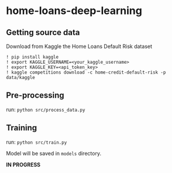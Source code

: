 # home-loans-deep-learning

## Getting source data

Download from Kaggle the Home Loans Default Risk dataset

```
! pip install kaggle
! export KAGGLE_USERNAME=<your_kaggle_username>
! export KAGGLE_KEY=<api_token_key>
! kaggle competitions download -c home-credit-default-risk -p data/kaggle
```

## Pre-processing

run:
`python src/process_data.py`

## Training
run:
`python src/train.py`

Model will be saved in `models` directory.

**IN PROGRESS**